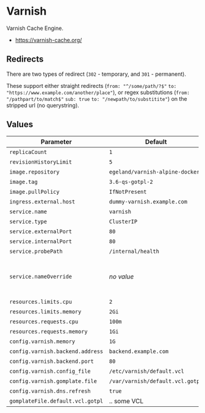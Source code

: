 # Varnish

Varnish Cache Engine.

-   <https://varnish-cache.org/>

## Redirects

There are two types of redirect (`302` - temporary, and `301` - permanent).

These support either straight redirects (`from: "^/some/path/?$"` `to: "https://www.example.com/another/place"`),
or regex substitutions (`from: "/pathpart/to/match$"` `sub: true` `to: "/newpath/to/substitite"`) on the stripped url (no querystring).

## Values

| Parameter                        | Default                          | Description                                           |
| -------------------------------- | -------------------------------- | ----------------------------------------------------- |
| `replicaCount`                   | `1`                              | ..                                                    |
| `revisionHistoryLimit`           | `5`                              | ..                                                    |
| `image.repository`               | `egeland/varnish-alpine-docker`  | ..                                                    |
| `image.tag`                      | `3.6-qs-gotpl-2`                 | ..                                                    |
| `image.pullPolicy`               | `IfNotPresent`                   | ..                                                    |
| `ingress.external.host`          | `dummy-varnish.example.com`      | ..                                                    |
| `service.name`                   | `varnish`                        | ..                                                    |
| `service.type`                   | `ClusterIP`                      | ..                                                    |
| `service.externalPort`           | `80`                             | ..                                                    |
| `service.internalPort`           | `80`                             | ..                                                    |
| `service.probePath`              | `/internal/health`               | ..                                                    |
| `service.nameOverride`           | _no value_                       | Allows the naming of the service to whatever you need |
| `resources.limits.cpu`           | `2`                              | ..                                                    |
| `resources.limits.memory`        | `2Gi`                            | ..                                                    |
| `resources.requests.cpu`         | `100m`                           | ..                                                    |
| `resources.requests.memory`      | `1Gi`                            | ..                                                    |
| `config.varnish.memory`          | `1G`                             | ..                                                    |
| `config.varnish.backend.address` | `backend.example.com`            | ..                                                    |
| `config.varnish.backend.port`    | `80`                             | ..                                                    |
| `config.varnish.config_file`     | `/etc/varnish/default.vcl`       | ..                                                    |
| `config.varnish.gomplate.file`   | `/var/varnish/default.vcl.gotpl` | ..                                                    |
| `config.varnish.dns.refresh`     | `true`                           | ..                                                    |
| `gomplateFile.default.vcl.gotpl` | .. some VCL                      | ..                                                    |

